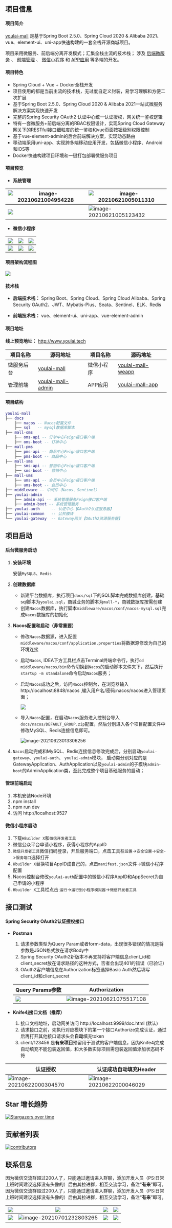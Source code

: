 

## 项目信息

#### 项目简介

[youlai-mall](https://gitee.com/youlaitech/youlai-mall) 是基于Spring Boot 2.5.0、Spring Cloud 2020 & Alibaba 2021、vue、element-ui、uni-app快速构建的一套全栈开源商城项目。

项目采用微服务、前后端分离开发模式；汇集全栈主流的技术栈； 涉及 [后端微服务](https://gitee.com/youlaitech/youlai-mall) 、 [前端管理](https://gitee.com/youlaitech/youlai-mall-admin) 、 [微信小程序](https://gitee.com/youlaitech/youlai-mall-weapp) 和 [APP应用](https://gitee.com/youlaitech/youlai-mall-weapp) 等多端的开发。

#### 项目特色
- Spring Cloud + Vue + Docker全栈开发
- 项目使用的都是当前主流的技术栈，无过度自定义封装，易学习理解和方便二次扩展
- 基于Spring Boot 2.5.0、Spring Cloud 2020 & Alibaba 2021一站式微服务解决方案实现快速开发
- 完整的Spring Security OAuth2 认证中心统一认证授权，网关统一鉴权逻辑
- 特有一套微服务+前后端分离的RBAC权限设计，实现Spring Cloud Gateway网关下的RESTful接口细粒度的统一鉴权和vue页面按钮级别权限控制
- 基于vue-element-admin的后台前端解决方案，实现动态路由
- 移动端采用uni-app、实现跨多端移动应用开发，包括微信小程序、Android和IOS等
- Docker快速构建项目环境和一键打包部署微服务项目

#### 项目预览

- **系统管理**

| ![image-20210621004954228](https://gitee.com/haoxr/image/raw/master/image-20210621004954228.png) | ![image-20210621005011310](https://gitee.com/haoxr/image/raw/master/image-20210621005011310.png) |
| ------------------------------------------------------------ | ------------------------------------------------------------ |
|![](https://gitee.com/haoxr/image/raw/master/30719657a4b183428a2472231fee55a6_image-20210621005037964.png) | ![image-20210621005123432](https://gitee.com/haoxr/image/raw/master/image-20210621005123432.png) |



- **微信小程序**

| ![](https://gitee.com/haoxr/image/raw/master/%E5%BE%AE%E4%BF%A1%E5%9B%BE%E7%89%87_20210621005253.jpg) | ![](https://gitee.com/haoxr/image/raw/master/%E5%BE%AE%E4%BF%A1%E5%9B%BE%E7%89%87_20210621005338.jpg) | ![](https://gitee.com/haoxr/image/raw/master/%E5%BE%AE%E4%BF%A1%E5%9B%BE%E7%89%87_20210621005331.jpg) |
| ------------------------------------------------------------ | ------------------------------------------------------------ | ------------------------------------------------------------ |
| ![](https://gitee.com/haoxr/image/raw/master/%E5%BE%AE%E4%BF%A1%E5%9B%BE%E7%89%87_20210621005349.jpg) | ![](https://gitee.com/haoxr/image/raw/master/%E5%BE%AE%E4%BF%A1%E5%9B%BE%E7%89%87_20210621005356.jpg) | ![](https://gitee.com/haoxr/image/raw/master/%E5%BE%AE%E4%BF%A1%E5%9B%BE%E7%89%87_20210621005344.jpg) |


#### 项目架构流程图

![](https://gitee.com/haoxr/image/raw/master/youlai-architecture.jpg)

#### 技术栈

- **后端技术栈：** Spring Boot、Spring Cloud、Spring Cloud Alibaba、Spring Security OAuth2、JWT、Mybatis-Plus、Seata、Sentinel、ELK、Redis

- **前端技术栈：** vue、element-ui、uni-app、vue-element-admin

#### 项目地址

**线上预览地址：** http://www.youlai.tech

| 项目名称   | 源码地址                                                        |项目名称   | 源码地址                                                   |
| ---------- | ------------------------------------------------------------ |---------- | ------------------------------------------------------------ |
| 微服务后台 | [youlai-mall](https://gitee.com/youlaitech/youlai-mall)      | 微信小程序 | [youlai-mall-weapp](https://gitee.com/youlaitech/youlai-mall-weapp) |
| 管理前端   | [youlai-mall-admin](https://gitee.com/youlaitech/youlai-mall-admin) |APP应用    | [youlai-mall-app](https://gitee.com/youlaitech/youlai-mall-app) |

#### 项目结构

``` lua
youlai-mall
├── docs
    ├── nacos -- Nacos配置文件
    ├── sql   -- mysql数据库脚本
├── mall-oms
    ├── oms-api -- 订单中心Feign接口客户端
    ├── oms-boot -- 订单中心
├── mall-pms
    ├── pms-api -- 商品中心Feign接口客户端
    ├── pms-boot -- 商品中心
├── mall-sms
    ├── sms-api -- 营销中心Feign接口客户端
    ├── sms-boot -- 营销中心
├── mall-ums
    ├── ums-api -- 会员中心Feign接口客户端
    ├── ums-boot -- 会员中心
├── middleware -- 中间件（Nacos、Sentinel）
├── youlai-admin 
    ├── admin-api -- 系统管理服务Feign接口客户端
    ├── admin-boot -- 系统管理服务
├── youlai-auth     -- 认证中心【OAuth2认证服务器】
├── youlai-common   -- 公共模块
└── youlai-gateway  -- Gateway网关【OAuth2资源服务器】
```

## 项目启动

#### 后台微服务启动

1. **安装环境**

   安装`MySQL8`、`Redis`

2. **创建数据库**
    - 新建平台数据库，执行项目`docs/sql`下的SQL脚本完成数据库创建，基础sql脚本为`youlai.sql`，商城业务的脚本为`mall-*`，商城数据库按需创建
    - 创建`Nacos`数据库，执行脚本`middleware/nacos/conf/nacos-mysql.sql`完成`Nacos`数据库的初始化
3. **Nacos配置和启动（非常重要）**

    - 修改`Nacos`数据源，进入配置`middleware/nacos/conf/application.properties`将数据源修改为自己的环境连接

    - 启动`Nacos`,  IDEA下方工具栏点击Terminal终端命令行，执行`cd middleware/nacos/bin`命令切换到`Nacos`的启动脚本文件夹下，然后执行`startup -m standalone`命令启动`Nacos`服务；

    - 启动`Nacos`成功之后，访问`Nacos`控制台，在浏览器输入 http://localhost:8848/nacos ,输入用户名/密码:nacos/nacos进入管理页面；

      ![](https://gitee.com/haoxr/image/raw/master/20210623012937.png)

    - 导入`Nacos`配置，在启动`Nacos`服务进入控制台导入`docs/nacos/DEFAULT_GROUP.zip`配置，然后分别进入各个项目配置文件中修改MySQL、Redis连接信息即可。

      ![image-20210623013306256](https://gitee.com/haoxr/image/raw/master/image-20210623013306256.png)

4. `Nacos`启动完成和MySQL、Redis连接信息修改完成后，分别启动`youlai-gateway`、`youlai-auth`、 `youlai-admin`模块，
   启动类分别对应的是GatewayApplication、AuthApplication以及`youlai-admin`的子模块`admin-boot`的AdminApplication类，至此完成整个项目基础服务的启动；

#### 管理前端启动

1. 本机安装Node环境
2. npm install
3. npm run dev
4. 访问 http://localhost:9527

#### 微信小程序启动

1. 下载`HBuilder X`和`微信开发者工具`
2. 微信公众平台申请小程序，获得小程序的AppID
3. `微信开发者工具`微信扫码登录，开启服务端口，点击工具栏`设置`->`安全设置`->`安全`->`服务端口`选择打开
4. `Hbuilder X`替换项目AppID成自己的，点击`manifest.json`文件->微信小程序配置
5. Nacos控制台修改`youlai-auth`配置中的微信小程序AppID和AppSecret为自己申请的小程序
6. `Hbuilder X`工具栏点击 `运行`->`运行到小程序模拟器`->`微信开发者工具`

## 接口测试

#### Spring Security OAuth2认证授权接口

- **Postman**

    1.  请求参数类型为Query Param或者form-data，出现很多错误的情况是将参数是JSON格式放在请求Body中
    2.  Spring Security OAuth2新版本不再支持将客户端信息client_id和client_secret放在请求路径的这种方式，否者会出现401的错误（已验证）
    3.  OAuth2客户端信息在Authorization标签选择Basic Auth然后填写client_id和client_secret

  | Query Params参数                                             | Authorization                                                |
    | ------------------------------------------------------------ | ------------------------------------------------------------ |
  | ![](https://gitee.com/haoxr/image/raw/master/image-20210621075338100.png) | ![image-20210621075517108](https://gitee.com/haoxr/image/raw/master/image-20210621075517108.png) |

- **Knife4j接口文档（推荐）**

    1.  接口文档地址，启动网关访问 http://localhost:9999/doc.html (默认)
    2.  请求接口之前，先执行对应模块下的第一个接口Authorize完成认证，通过后再打开其他接口请求头会**自动**填充token
    3.  client/123456 是**有来项目**预留用于测试的客户端信息，因为Knife4j完成自动填充不能包装返回值，和大多数实际项目需包装返回值添加状态码不符

| 认证授权                                                     | 认证成功自动填充Header                                       |
| ------------------------------------------------------------ | ------------------------------------------------------------ |
| ![image-20210622000304570](https://gitee.com/haoxr/image/raw/master/image-20210622000304570.png) | ![image-20210622000046029](https://gitee.com/haoxr/image/raw/master/image-20210622000046029.png) |



##  Star 增长趋势
[![Stargazers over time](https://whnb.wang/stars/youlaitech/youlai-mall)](https://whnb.wang/stars/youlaitech/youlai-mall)

## 贡献者列表
[![contributors](https://whnb.wang/contributors/youlaitech/youlai-mall)](https://whnb.wang/contributors/youlaitech/youlai-mall)


## 联系信息
因为微信交流群超过200人了，只能通过邀请进入群聊，添加开发人员（PS:日常上班时间建议选择没有头像的）后由其拉进群，相互交流学习，备注“**有来**”即可。
因为微信交流群超过200人了，只能通过邀请进入群聊，添加开发人员（PS:日常上班时间建议选择没有头像的）后由其拉进群，相互交流学习，备注“**有来**”即可。

| ![](https://gitee.com/haoxr/image/raw/master/default/113__6c5ed5b1b73ea9cd4cf32848ed350c07_b9b214638a2a406e52dbf51e9bf9a2ef.png) | ![](https://gitee.com/haoxr/image/raw/master/hxr.jpg)        | ![](https://gitee.com/haoxr/image/raw/master/huawei.jpg)     | ![](https://gitee.com/haoxr/image/raw/master/default/1625149769(1).png) |
| ------------------------------------------------------------ | ------------------------------------------------------------ | ------------------------------------------------------------ | ------------------------------------------------------------ |
| ![](https://gitee.com/haoxr/image/raw/master/default/7488479b1e2c193b04b56d1e0ff640c.jpg) | ![image-20210701232803265](https://gitee.com/haoxr/image/raw/master/default/image-20210701232803265.png) | ![](https://gitee.com/haoxr/image/raw/master/default/20210701234946.png) | ![](https://gitee.com/haoxr/image/raw/master/default/image-20210702002909113.png) |